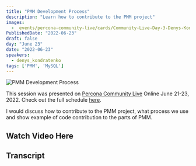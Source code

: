 ```yaml
---
title: "PMM Development Process"
description: "Learn how to contribute to the PMM project"
images:
  -  events/percona-community-live/cards/Community-Live-Day-3-Denys-Kondratenko.jpg
PublishedDate: "2022-06-23"
draft: false
day: "June 23"
date: "2022-06-23"
speakers:
  - denys_kondratenko
tags: ['PMM', 'MySQL']
---
```


![PMM Development Process](events/percona-community-live/cards/Community-Live-Day-3-Denys-Kondratenko.jpg)

This session was presented on [Percona Community Live](/events/percona-community-live-2022/) Online June 21-23, 2022. Check out the full schedule [here](/events/percona-community-live-2022/).

I would discuss how to contribute to the PMM project, what process we use and show example of code contribution to the parts of PMM.


## Watch Video Here



## Transcript